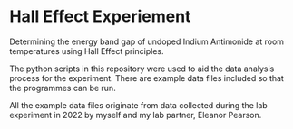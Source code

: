 # Hall Effect Experiement
 Determining the energy band gap of undoped Indium Antimonide at room temperatures using Hall Effect principles.

 The python scripts in this repository were used to aid the data analysis process for the experiment. There are example data files included so that the programmes can be run.

All the example data files originate from data collected during the lab experiment in 2022 by myself and my lab partner, Eleanor Pearson.
